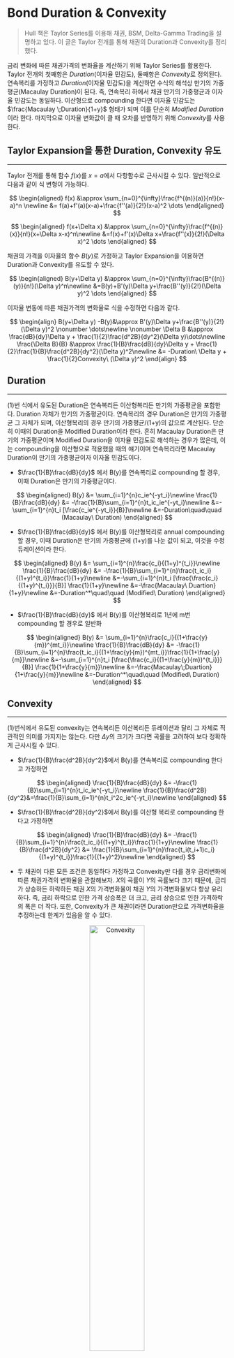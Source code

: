 
# Bond Duration & Convexity
> Hull 책은 Taylor Series를 이용해 채권, BSM, Delta-Gamma Trading을 설명하고 있다. 이 글은 Taylor 전개를 통해 채권의 Duration과 Convexity를 정리했다.

금리 변화에 따른 채권가격의 변화율을 계산하기 위해 Taylor Series를 활용한다. Taylor 전개의 첫째항은 *Duration*(이자율 민감도), 둘째항은 *Convexity*로 정의된다. 연속복리를 가정하고 *Duration*(이자율 민감도)을 계산하면 수식의 해석상 만기의 가중평균(Macaulay Duration)이 된다. 즉, 연속복리 하에서 채권 만기의 가중평균과 이자율 민감도는 동일하다. 이산형으로 compounding 한다면 이자율 민감도는 $\frac{Macaulay \;Duration}{1+y}$ 형태가 되며 이를 단순히 *Modified Duration*이라 한다. 마지막으로 이자율 변화값이 클 때 오차를 반영하기 위해 *Convexity*를 사용한다.

## Taylor Expansion을 통한 Duration, Convexity 유도
---
Taylor 전개를 통해 함수 $f(x)$를 $x=a$에서 다항함수로 근사시킬 수 있다. 일반적으로 다음과 같이 식 변형이 가능하다.<br>

$$
\begin{aligned}
f(x) &\approx \sum_{n=0}^{\infty}\frac{f^{(n)}(a)}{n!}(x-a)^n \newline
&= f(a)+f'(a)(x-a)+\frac{f''(a)}{2!}(x-a)^2 \dots
\end{aligned}
$$


<!-- <br>
$$
\begin{aligned}
f(x^{*}) &\approx \sum_{n=0}^{\infty}\frac{f^{(n)}(x)}{n!}(x^{*}-x)^n \newline
&=f(x)+f'(x)(x^{*}-x) +\frac{f''(x)}{2!}(x^{*}-x)^2 \dots
\end{aligned}
$$ -->

$$
\begin{aligned}
f(x+\Delta x) &\approx \sum_{n=0}^{\infty}\frac{f^{(n)}(x)}{n!}(x+\Delta x-x)^n\newline
&=f(x)+f'(x)\Delta x+\frac{f''(x)}{2!}(\Delta x)^2 \dots
\end{aligned}
$$


채권의 가격을 이자율의 함수 $B(y)$로 가정하고 Taylor Expansion을 이용하면 Duration과 Convexity를 유도할 수 있다.

$$
\begin{aligned}
B(y+\Delta y) &\approx \sum_{n=0}^{\infty}\frac{B^{(n)}(y)}{n!}(\Delta y)^n\newline
&=B(y)+B'(y)\Delta y+\frac{B''(y)}{2!}(\Delta y)^2 \dots
\end{aligned} 
$$

이자율 변동에 따른 채권가격의 변화율로 식을 수정하면 다음과 같다.<br>

$$
\begin{align}
B(y+\Delta y) -B(y)&\approx B'(y)\Delta y+\frac{B''(y)}{2!}(\Delta y)^2  \nonumber \dots\newline \nonumber
\Delta B &\approx \frac{dB}{dy}\Delta y + \frac{1}{2}\frac{d^2B}{dy^2}(\Delta y)\dots\newline
\frac{\Delta B}{B} &\approx \frac{1}{B}\frac{dB}{dy}\Delta y + \frac{1}{2}\frac{1}{B}\frac{d^2B}{dy^2}(\Delta y)^2\newline
&= -Duration\  \Delta y + \frac{1}{2}Convexity\ (\Delta y)^2
\end{align}
$$

## Duration
---
(1)번 식에서 유도된 Duration은 연속복리든 이산형복리든 만기의 가중평균을 포함한다. Duration 자체가 만기의 가중평균이다. 연속복리의 경우 Duration은 만기의 가중평균 그 자체가 되며, 이산형복리의 경우 만기의 가중평균/(1+y)의 값으로 계산된다. 단순히 이때의 Duration을 Modified Duration이라 한다.
흔히 Macaulay Duration은 만기의 가중평균이며 Modified Duration을 이자율 민감도로 해석하는 경우가 많은데, 이는 compounding을 이산형으로 적용했을 때의 얘기이며 연속복리라면 Macaulay Duration이 만기의 가중평균이자 이자율 민감도이다.<br>

- $\frac{1}{B}\frac{dB}{dy}$ 에서 B(y)를 연속복리로 compounding 할 경우, 이때 Duration은 만기의 가중평균이다.<br>

$$
\begin{aligned}
B(y) &= \sum_{i=1}^{n}c_ie^{-yt_i}\newline
\frac{1}{B}\frac{dB}{dy} &= -\frac{1}{B}\sum_{i=1}^{n}t_ic_ie^{-yt_i}\newline
&=-\sum_{i=1}^{n}t_i [\frac{c_ie^{-yt_i}}{B}]\newline
&=-Duration\quad\quad (Macaulay\ Duration)
\end{aligned}
$$

- $\frac{1}{B}\frac{dB}{dy}$ 에서 B(y)를 이산형복리로 annual compounding 할 경우, 이때 Duration은 만기의 가중평균에 (1+y)를 나눈 값이 되고, 이것을 수정 듀레이션이라 한다.<br>

$$
\begin{aligned}
B(y) &= \sum_{i=1}^{n}\frac{c_i}{(1+y)^{t_i}}\newline
\frac{1}{B}\frac{dB}{dy} &= -\frac{1}{B}\sum_{i=1}^{n}\frac{t_ic_i}{(1+y)^{t_i}}\frac{1}{1+y}\newline
&=-\sum_{i=1}^{n}t_i [\frac{\frac{c_i}{(1+y)^{t_i}}}{B}] \frac{1}{1+y}\newline
&=-\frac{Macaulay\ Duartion}{1+y}\newline
&=-Duration^*\quad\quad (Modified\ Duration)
\end{aligned}
$$

- $\frac{1}{B}\frac{dB}{dy}$ 에서 B(y)를 이산형복리로 1년에 m번 compounding 할 경우로 일반화<br>

$$
\begin{aligned}
B(y) &= \sum_{i=1}^{n}\frac{c_i}{(1+\frac{y}{m})^{mt_i}}\newline
\frac{1}{B}\frac{dB}{dy} &= -\frac{1}{B}\sum_{i=1}^{n}\frac{t_ic_i}{(1+\frac{y}{m})^{mt_i}}\frac{1}{1+\frac{y}{m}}\newline
&=-\sum_{i=1}^{n}t_i [\frac{\frac{c_i}{(1+\frac{y}{m})^{t_i}}}{B}] \frac{1}{1+\frac{y}{m}}\newline
&=-\frac{Macaulay\;Duartion}{1+\frac{y}{m}}\newline
&=-Duration^*\quad\quad (Modified\ Duration)
\end{aligned}
$$

## Convexity
---
(1)번식에서 유도된 convexity는 연속복리든 이산복리든 듀레이션과 달리 그 자체로 직관적인 의미를 가지지는 않는다. 다만 $\Delta y$의 크기가 크다면 곡률을 고려하여 보다 정확하게 근사시킬 수 있다.

- $\frac{1}{B}\frac{d^2B}{dy^2}$에서 B(y)를 연속복리로 compounding 한다고 가정하면<br>

$$
\begin{aligned}
\frac{1}{B}\frac{dB}{dy} &= -\frac{1}{B}\sum_{i=1}^{n}t_ic_ie^{-yt_i}\newline
\frac{1}{B}\frac{d^2B}{dy^2}&=\frac{1}{B}\sum_{i=1}^{n}t_i^2c_ie^{-yt_i}\newline
\end{aligned}
$$

- $\frac{1}{B}\frac{d^2B}{dy^2}$에서 B(y)를 이산형 복리로 compounding 한다고 가정하면<br>

$$
\begin{aligned}
\frac{1}{B}\frac{dB}{dy} &= -\frac{1}{B}\sum_{i=1}^{n}\frac{t_ic_i}{(1+y)^{t_i}}\frac{1}{1+y}\newline
\frac{1}{B}\frac{d^2B}{dy^2} &= \frac{1}{B}\sum_{i=1}^{n}\frac{t_i(t_i+1)c_i}{(1+y)^{t_i}}\frac{1}{(1+y)^2}\newline
\end{aligned}
$$

- 두 채권이 다른 모든 조건은 동일하다 가정하고 Convexity만 다를 경우 금리변화에 따른 채권가격의 변화율을 관찰해보자. $X$의 곡률이 $Y$의 곡률보다 크기 때문에, 금리가 상승하든 하락하든 채권 $X$의 가격변화율이 채권 $Y$의 가격변화율보다 항상 유리하다. 즉, 금리 하락으로 인한 가격 상승폭은 더 크고, 금리 상승으로 인한 가격하락의 폭은 더 작다. 또한, Convexity가 큰 채권이라면 Duration만으로 가격변화율을 추정하는데 한계가 있음을 알 수 있다.<br>


<p align="center">
  <img src="https://github.com/leedaehyeonn/Bond-duration-convexity-yieldcurve/assets/144612668/648eed54-c279-4b68-9b09-da1ca0440351" alt="Convexity" width="50%" height="50%">
</p>

Convexity가 큰 채권이란 Duration이 큰 채권과 맥락이 같다. 수식에서 봐도 잔존만기가 길수록, coupon rate이 작을수록, YTM이 작을수록 볼록성이 클 것이다. YTM이 작을수록 볼록성이 크다는 것은, 채권이 비쌀수록 이자율 변동에 유리하다는 것과 같다.
  
<!-- $$
\begin{aligned}
\frac{1}{B}\frac{d^2B}{dy^2}=\frac{1}{B}\sum_{i=1}^{n}t_i^2c_ie^{-yt_i}\newline
\end{aligned}
$$ -->
---


<script type="text/javascript" src="http://cdn.mathjax.org/mathjax/latest/MathJax.js?config=TeX-AMS-MML_HTMLorMML"></script>
<script type="text/x-mathjax-config">
  MathJax.Hub.Config({
    tex2jax: {inlineMath: [['$', '$']]},
    messageStyle: "none",
    "HTML-CSS": { availableFonts: "TeX", preferredFont: "TeX" },
  });
</script>

